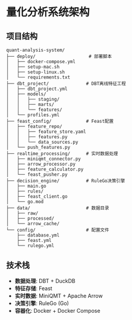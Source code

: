 # 量化分析系统架构

## 项目结构
```
quant-analysis-system/
├── deploy/                    # 部署脚本
│   ├── docker-compose.yml
│   ├── setup-mac.sh
│   ├── setup-linux.sh
│   └── requirements.txt
├── dbt_project/              # DBT离线特征工程
│   ├── dbt_project.yml
│   ├── models/
│   │   ├── staging/
│   │   ├── marts/
│   │   └── features/
│   └── profiles.yml
├── feast_config/             # Feast配置
│   ├── feature_repo/
│   │   ├── feature_store.yaml
│   │   ├── features.py
│   │   └── data_sources.py
│   └── push_features.py
├── realtime_processing/      # 实时数据处理
│   ├── miniqmt_connector.py
│   ├── arrow_processor.py
│   ├── feature_calculator.py
│   └── feast_pusher.py
├── decision_engine/          # RuleGo决策引擎
│   ├── main.go
│   ├── rules/
│   ├── feast_client.go
│   └── go.mod
├── data/                     # 数据目录
│   ├── raw/
│   ├── processed/
│   └── arrow_cache/
└── config/                   # 配置文件
    ├── database.yml
    ├── feast.yml
    └── rulego.yml
```

## 技术栈
- **数据处理**: DBT + DuckDB
- **特征存储**: Feast
- **实时数据**: MiniQMT + Apache Arrow
- **决策引擎**: RuleGo (Go)
- **容器化**: Docker + Docker Compose